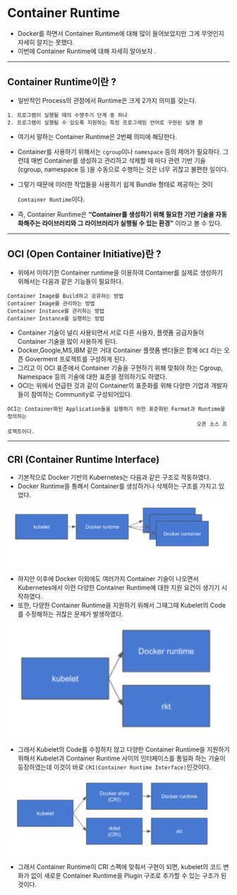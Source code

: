 # Container Runtime

- Docker를 하면서 Container Runtime에 대해 많이 들어보았지만 그게 무엇인지 자세히 알지는 못했다.
- 이번에 Container Runtime에 대해 자세히 알아보자 .

---

## Container Runtime이란 ?

- 일반적인 Process의 관점에서 Runtime은 크게 2가지 의미를 갖는다.

```docker
1. 프로그램이 실행될 때의 수명주기 단계 중 하나 
2. 프로그램이 실행될 수 있도록 지원하는 특정 프로그래밍 언어로 구현된 실행 환
```

- 여기서 말하는 Container Runtime은 2번째 의미에 해당한다.
- Container를 사용하기 위해서는 `cgroup`이나 `namespace` 등의 제어가 필요하다. 그런데 매번 Container를 생성하고 관리하고 삭제할 때 마다 관련 기반 기술(cgroup, namespace 등 )을 수동으로 수행하는 것은 너무 귀찮고 불편한 일이다.
- 그렇기 때문에 이러한 작업들을 사용하기 쉽게 Bundle 형태로 제공하는 것이

     `Container Runtime`이다.

- 즉, Container Runtime은 **“Container를 생성하기 위해 필요한 기반 기술을 자동화해주는 라이브러리와 그 라이브러리가 실행될 수 있는 환경”** 이라고 볼 수 있다.

---

## OCI (Open Container Initiative)란 ?

- 위에서 이야기한 Container runtime을 이용하여 Container를 실제로 생성하기 위해서는 다음과 같은 기능들이 필요하다.

```docker
Container Image를 Build하고 공유하는 방법
Container Image를 관리하는 방법
Container Instance를 관리하는 방법
Container Instance를 실행하는 방법
```

- Container 기술이 널리 사용되면서 서로 다른 사용자, 플랫폼 공급자들이 Container 기술을 많이 사용하게 된다.
- Docker,Google,MS,IBM 같은 거대 Container 플랫폼 밴더들은 함께 `OCI` 라는 오픈 Goverment 프로젝트를 구성하게 된다.
- 그리고 이 OCI 표준에서 Container 기술을 구현하기 위해 맞춰야 하는 Cgroup, Namespace 등의 기술에 대한 표준을 정의하기도 하였다.
- OCI는 위에서 언급한 것과 같이 Container의 표준화를 위해 다양한 기업과 개발자들이 참여하는 Community로 구성되어있다.

```docker
OCI는 Container화된 Application들을 실행하기 위한 표준화된 Format과 Runtime을 정의하는 
															오픈 소스 프로젝트이다. 
```

---

## CRI (Container Runtime Interface)

- 기본적으로 Docker 기반의 Kubernetes는 다음과 같은 구조로 작동하였다.
- Docker Runtime을 통해서 Container를 생성하거나 삭제하는 구조를 가지고 있었다.

<img src="./Image/CRI1.png" alt="Alt123" width="600">


- 하지만 이후에 Docker 이외에도 여러가지 Container 기술이 나오면서 Kubernetes에서 이런 다양한 Container Runtime에 대한 지원 요건이 생기기 시작하였다.
- 또한, 다양한 Container Runtime을 지원하기 위해서 그때그때 Kubelet의 Code를 수정해하는 귀찮은 문제가 발생하였다.

<img src="./Image/CRI2.png" alt="Alt123" width="600">


- 그래서 Kubelet의 Code를 수정하지 않고 다양한 Container Runtime을 지원하기 위해서 Kubelet과 Container Runtime 사이의 인터페이스를 통일화 하는 기술이 등장하였는데 이것이 바로                     `CRI(Container Runtime Interface)`인것이다.

<img src="./Image/CRI3.png" alt="Alt123" width="600">

- 그래서 Container Runtime이 CRI 스펙에 맞춰서 구현이 되면, kubelet의 코드 변화가 없이 새로운 Container Runtime을 Plugin 구조로 추가할 수 있는 구조가 된 것이다.